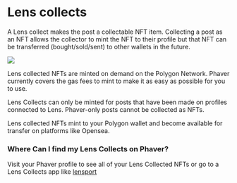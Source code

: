 # Lens collects

A Lens collect makes the post a collectable NFT item. Collecting a post as an NFT allows the collector to mint the NFT to their profile but that NFT can be transferred (bought/sold/sent) to other wallets in the future.

![](<../../../.gitbook/assets/image (5) (1).png>)

Lens collected NFTs are minted on demand on the Polygon Network. Phaver currently covers the gas fees to mint to make it as easy as possible for you to use.

Lens Collects can only be minted for posts that have been made on profiles connected to Lens. Phaver-only posts cannot be collected as NFTs.&#x20;

Lens collected NFTs mint to your Polygon wallet and become available for transfer on platforms like Opensea.

### Where Can I find my Lens Collects on Phaver?

Visit your Phaver profile to see all of your Lens Collected NFTs or go to a Lens Collects app like [lensport](../../lensport/ "mention")
